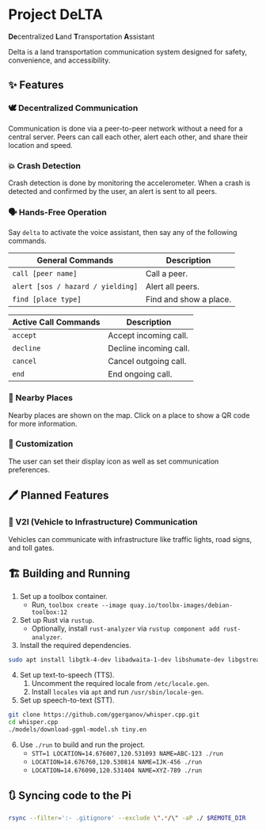 # Project DeLTA

**De**centralized **L**and **T**ransportation **A**ssistant

Delta is a land transportation communication system designed for safety,
convenience, and accessibility.

## ✨ Features

### 🕊️ Decentralized Communication

Communication is done via a peer-to-peer network without a need for a central
server. Peers can call each other, alert each other, and share their location
and speed.

### 💥 Crash Detection

Crash detection is done by monitoring the accelerometer. When a crash is
detected and confirmed by the user, an alert is sent to all peers.

### 🗣️ Hands-Free Operation

Say `delta` to activate the voice assistant, then say any of the following commands.

| General Commands                  | Description            |
| --------------------------------- | ---------------------- |
| `call [peer name]`                | Call a peer.           |
| `alert [sos / hazard / yielding]` | Alert all peers.       |
| `find [place type]`               | Find and show a place. |

| Active Call Commands | Description            |
| -------------------- | ---------------------- |
| `accept`             | Accept incoming call.  |
| `decline`            | Decline incoming call. |
| `cancel`             | Cancel outgoing call.  |
| `end`                | End ongoing call.      |

### 📍 Nearby Places

Nearby places are shown on the map. Click on a place to show a QR code for more information.

### 🎨 Customization

The user can set their display icon as well as set communication preferences.

## 🖊️ Planned Features

### 🏢 V2I (Vehicle to Infrastructure) Communication

Vehicles can communicate with infrastructure like traffic lights, road signs, and toll gates.

## 🏗️ Building and Running

1. Set up a toolbox container.
   - Run, `toolbox create --image quay.io/toolbx-images/debian-toolbox:12`
2. Set up Rust via `rustup`.
   - Optionally, install `rust-analyzer` via `rustup component add rust-analyzer`.
3. Install the required dependencies.

```sh
sudo apt install libgtk-4-dev libadwaita-1-dev libshumate-dev libgstreamer1.0-dev gstreamer1.0-plugins-good libspeechd-dev speech-dispatcher cmake clang gpsd gpsd-clients
```

4. Set up text-to-speech (TTS).
   1. Uncomment the required locale from `/etc/locale.gen`.
   2. Install `locales` via `apt` and run `/usr/sbin/locale-gen`.
5. Set up speech-to-text (STT).

```sh
git clone https://github.com/ggerganov/whisper.cpp.git
cd whisper.cpp
./models/download-ggml-model.sh tiny.en
```

6. Use `./run` to build and run the project.
   - `STT=1 LOCATION=14.676007,120.531093 NAME=ABC-123 ./run`
   - `LOCATION=14.676760,120.530814 NAME=IJK-456 ./run`
   - `LOCATION=14.676090,120.531404 NAME=XYZ-789 ./run`

## 🔃 Syncing code to the Pi

```sh
rsync --filter=':- .gitignore' --exclude \".*/\" -aP ./ $REMOTE_DIR
```
